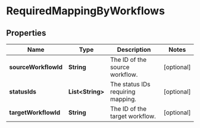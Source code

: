 # RequiredMappingByWorkflows

## Properties
Name | Type | Description | Notes
------------ | ------------- | ------------- | -------------
**sourceWorkflowId** | **String** | The ID of the source workflow. |  [optional]
**statusIds** | **List&lt;String&gt;** | The status IDs requiring mapping. |  [optional]
**targetWorkflowId** | **String** | The ID of the target workflow. |  [optional]

